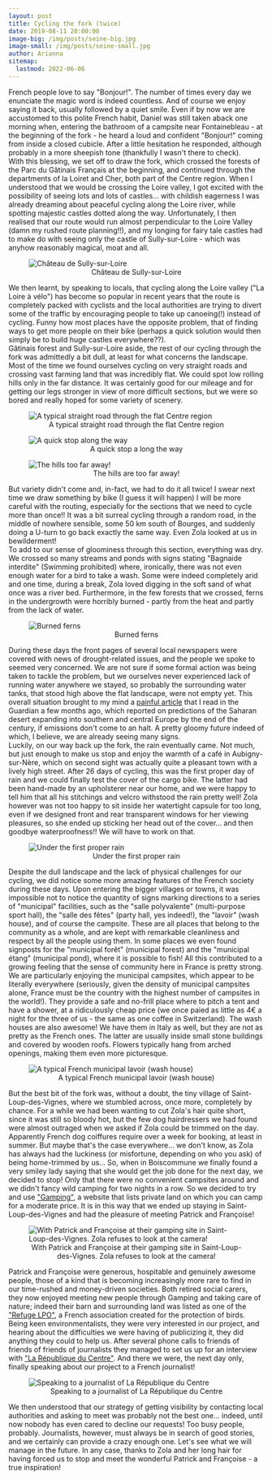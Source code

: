 ```yaml
---
layout: post
title: Cycling the fork (twice)
date: 2019-08-11 20:00:00
image-big: /img/posts/seine-big.jpg
image-small: /img/posts/seine-small.jpg
author: Arianna
sitemap:
  lastmod: 2022-06-06
---
```

<!--caption: 'Watching the Seine flow near Fontainebleau while Zola takes a refreshing swim'-->
French people love to say "Bonjour!". The number of times every day we enunciate the magic word is indeed countless. And of course we enjoy saying it back, usually followed by a quiet smile. Even if by now we are accustomed to this polite French habit, Daniel was still taken aback one morning when, entering the bathroom of a campsite near Fontainebleau - at the beginning of the fork - he heard a loud and confident "Bonjour!" coming from inside a closed cubicle. After a little hesitation he responded, although probably in a more sheepish tone (thankfully I wasn't there to check). 
<br>
With this blessing, we set off to draw the fork, which crossed the forests of the Parc du Gâtinais Français at the beginning, and continued through the departments of la Loiret and Cher, both part of the Centre region. When I understood that we would be crossing the Loire valley, I got excited with the possibility of seeing lots and lots of castles... with childish eagerness I was already dreaming about peaceful cycling along the Loire river, while spotting majestic castles dotted along the way. Unfortunately, I then realised that our route would run almost perpendicular to the Loire Valley (damn my rushed route planning!!), and my longing for fairy tale castles had to make do with seeing only the castle of Sully-sur-Loire - which was anyhow reasonably magical, moat and all. 

<div id="horizontal-image">
	<figure>
	<img class="img-responsive" src=" /img/posts/castle.jpg" alt="Château de Sully-sur-Loire">
	<figcaption style="text-align: center;">Château de Sully-sur-Loire</figcaption>
	</figure><p></p>
</div>

We then learnt, by speaking to locals, that cycling along the Loire valley ("La Loire à vélo") has become so popular in recent years that the route is completely packed with cyclists and the local authorities are trying to divert some of the traffic by encouraging people to take up canoeing(!) instead of cycling. Funny how most places have the opposite problem, that of finding ways to get more people on their bike (perhaps a quick solution would then simply be to build huge castles everywhere??).
<br>
Gâtinais forest and Sully-sur-Loire aside, the rest of our cycling through the fork was admittedly a bit dull, at least for what concerns the landscape. Most of the time we found ourselves cycling on very straight roads and crossing vast farming land that was incredibly flat. We could spot low rolling hills only in the far distance. It was certainly good for our mileage and for getting our legs stronger in view of more difficult sections, but we were so bored and really hoped for some variety of scenery. 

<div id="horizontal-image" style="padding-bottom: 0px;">
	<figure>
	<img class="img-responsive" src=" /img/posts/flat-road.jpg" alt="A typical straight road through the flat Centre region">
	<figcaption style="text-align: center;">A typical straight road through the flat Centre region</figcaption>
	</figure><p></p>
</div>

<div id="horizontal-image" style="padding-bottom: 0px;">
	<figure>
	<img class="img-responsive" src=" /img/posts/ari-zola.jpg" alt="A quick stop along the way">
	<figcaption style="text-align: center;">A quick stop a long the way</figcaption>
	</figure><p></p>
</div>

<div id="horizontal-image">
	<figure>
	<img class="img-responsive" src=" /img/posts/dan-zola.jpg" alt="The hills too far away!">
	<figcaption style="text-align: center;">The hills are too far away!</figcaption>
	</figure><p></p>
</div>

But variety didn't come and, in-fact, we had to do it all twice! I swear next time we draw something by bike (I guess it will happen) I will be more careful with the routing, especially for the sections that we need to cycle more than once!! It was a bit surreal cycling through a random road, in the middle of nowhere sensible, some 50 km south of Bourges, and suddenly doing a U-turn to go back exactly the same way. Even Zola looked at us in bewilderment!
<br>
To add to our sense of gloominess through this section, everything was dry. We crossed so many streams and ponds with signs stating "Bagnaide interdite" (Swimming prohibited) where, ironically, there was not even enough water for a bird to take a wash. Some were indeed completely arid and one time, during a break, Zola loved digging in the soft sand of what once was a river bed. Furthermore, in the few forests that we crossed, ferns in the undergrowth were horribly burned - partly from the heat and partly from the lack of water.  

<div id="horizontal-image">
	<figure>
	<img class="img-responsive" src=" /img/posts/ferns.jpg" alt="Burned ferns">
	<figcaption style="text-align: center;">Burned ferns</figcaption>
	</figure>
</div>

During these days the front pages of several local newspapers were covered with news of drought-related issues, and the people we spoke to seemed very concerned. We are not sure if some formal action was being taken to tackle the problem, but we ourselves never experienced lack of running water anywhere we stayed, so probably the surrounding water tanks, that stood high above the flat landscape, were not empty yet. This overall situation brought to my mind a <a class="green" target="_blank"  href="https://www.theguardian.com/environment/2019/may/18/climate-crisis-heat-is-on-global-heating-four-degrees-2100-change-way-we-live">painful article</a> that I read in the Guardian a few months ago, which reported on predictions of the Saharan desert expanding into southern and central Europe by the end of the century, if emissions don't come to an halt. A pretty gloomy future indeed of which, I believe, we are already seeing many signs.
<br>
Luckily, on our way back up the fork, the rain eventually came. Not much, but just enough to make us stop and enjoy the warmth of a café in Aubigny-sur-Nère, which on second sight was actually quite a pleasant town with a lively high street. After 26 days of cycling, this was the first proper day of rain and we could finally test the cover of the cargo bike. The latter had been hand-made by an upholsterer near our home, and we were happy to tell him that all his stitchings and velcro withstood the rain pretty well! Zola however was not too happy to sit inside her watertight capsule for too long, even if we designed front and rear transparent windows for her viewing pleasures, so she ended up sticking her head out of the cover... and then goodbye waterproofness!! We will have to work on that.  

<div id="horizontal-image">
	<figure>
	<img class="img-responsive" src=" /img/posts/rain.jpg" alt="Under the first proper rain">
	<figcaption style="text-align: center;">Under the first proper rain</figcaption>
	</figure><p></p>
</div>

Despite the dull landscape and the lack of physical challenges for our cycling, we did notice some more amazing features of the French society during these days. Upon entering the bigger villages or towns, it was impossible not to notice the quantity of signs marking directions to a series of "municipal" facilities, such as the "salle polyvalente" (multi-purpose sport hall), the "salle des fêtes" (party hall, yes indeed!), the "lavoir" (wash house), and of course the campsite. These are all places that belong to the community as a whole, and are kept with remarkable cleanliness and respect by all the people using them. In some places we even found signposts for the "municipal forêt" (municipal forest) and the "municipal étang" (municipal pond), where it is possible to fish! All this contributed to a growing feeling that the sense of community here in France is pretty strong. 
<br>
We are particularly enjoying the municipal campsites, which appear to be literally everywhere (seriously, given the density of municipal campsites alone, France must be the country with the highest number of campsites in the world!). They provide a safe and no-frill place where to pitch a tent and have a shower, at a ridiculously cheap price (we once paied as little as 4€ a night for the three of us - the same as one coffee in Switzerland). The wash houses are also awesome! We have them in Italy as well, but they are not as pretty as the French ones. The latter are usually inside small stone buildings and covered by wooden roofs. Flowers typically hang from arched openings, making them even more picturesque.      

<div id="horizontal-image">
	<figure>
	<img class="img-responsive" src=" /img/posts/lavoir.jpg" alt="A typical French municipal lavoir (wash house)">
	<figcaption style="text-align: center;">A typical French municipal lavoir (wash house)</figcaption>
	</figure><p></p>
</div>

But the best bit of the fork was, without a doubt, the tiny village of Saint-Loup-des-Vignes, where we stumbled across, once more, completely by chance. For a while we had been wanting to cut Zola's hair quite short, since it was still so bloody hot, but the few dog hairdressers we had found were almost outraged when we asked if Zola could be trimmed on the day. Apparently French dog coiffures require over a week for booking, at least in summer. But maybe that's the case everywhere... we don't know, as Zola has always had the luckiness (or misfortune, depending on who you ask) of being home-trimmed by us... So, when in Boiscommune we finally found a very smiley lady saying that she would get the job done for the next day, we decided to stop! Only that there were no convenient campsites around and we didn't fancy wild camping for two nights in a row. So we decided to try and use <a class="green" target="_blank"  href="https://www.gamping.com/">"Gamping"</a>, a website that lists private land on which you can camp for a moderate price. It is in this way that we ended up staying in Saint-Loup-des-Vignes and had the pleasure of meeting Patrick and Françoise! <a name="PandF"></a>

<div id="horizontal-image">
	<figure>
	<img class="img-responsive" src=" /img/posts/patrick-and-francoise.jpg" alt="With Patrick and Françoise at their gamping site in Saint-Loup-des-Vignes. Zola refuses to look at the camera!">
	<figcaption style="text-align: center;">With Patrick and Françoise at their gamping site in Saint-Loup-des-Vignes. Zola refuses to look at the camera!</figcaption>
	</figure><p></p>
</div>

Patrick and Françoise were generous, hospitable and genuinely awesome people, those of a kind that is becoming increasingly more rare to find in our time-rushed and money-driven societies. Both retired social carers, they now enjoyed meeting new people through Gamping and taking care of nature; indeed their barn and surrounding land was listed as one of the <a class="green" target="_blank"  href="https://refuges.lpo.fr">"Refuge LPO"</a>, a French association created for the protection of birds. Being keen environmentalists, they were very interested in our project, and hearing about the difficulties we were having of publicizing it, they did anything they could to help us. After several phone calls to friends of friends of friends of journalists they managed to set us up for an interview with <a class="green" target="_blank"  href="https://www.larep.fr">"La République du Centre"</a>. And there we were, the next day only, finally speaking about our project to a French journalist! 

<div id="horizontal-image">
	<figure>
	<img class="img-responsive" src=" /img/posts/rep.jpg" alt="Speaking to a journalist of La République du Centre">   
	<figcaption style="text-align: center;">Speaking to a journalist of La République du Centre</figcaption>
	</figure><p></p>
</div>

We then understood that our strategy of getting visibility by contacting local authorities and asking to meet was probably not the best one... indeed, until now nobody has even cared to decline our requests! Too busy people, probably. Journalists, however, must always be in search of good stories, and we certainly can provide a crazy enough one. Let's see what we will manage in the future. In any case, thanks to Zola and her long hair for having forced us to stop and meet the wonderful Patrick and Françoise - a true inspiration!